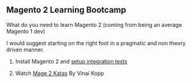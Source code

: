## Magento 2 Learning Bootcamp

What do you need to learn Magento 2 (coming from being an average Magento 1 dev)

I would suggest starting on the right foot in a pragmatic and non theory driven manner.

1. Install Magento 2 and [setup integration tests](http://devdocs.magento.com/guides/v2.0/test/integration/integration_test_setup.html)

2. Watch [Mage 2 Katas](https://www.youtube.com/channel/UCRFDWo7jTlrpEsJxzc7WyPw) By Vinai Kopp
